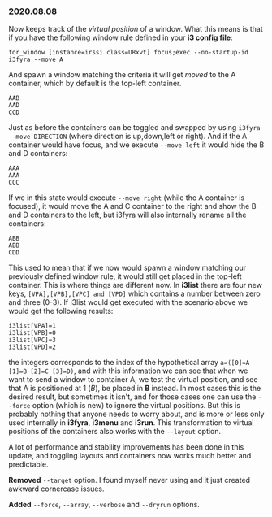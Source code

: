 ### 2020.08.08

Now keeps track of the *virtual position* of a window. What this means is that if you have the following window rule defined in your **i3 config file**:  

```
for_window [instance=irssi class=URxvt] focus;exec --no-startup-id i3fyra --move A
```

And spawn a window matching the criteria it will get *moved* to the A container, which by default is the top-left container.  

```
AAB
AAD
CCD
```

Just as before the containers can be toggled and swapped by using `i3fyra --move DIRECTION` (where direction is up,down,left or right). And if the A container would have focus, and we execute `--move left` it would hide the B and D containers:

```
AAA
AAA
CCC
```

If we in this state would execute `--move right` (while the A container is focused), it would move the A and C container to the right and show the B and D containers to the left, but i3fyra will also internally rename all the containers:  

```
ABB
ABB
CDD
```

This used to mean that if we now would spawn a window matching our previously defined window rule, it would still get placed in the top-left container. This is where things are different now. In **i3list** there are four new keys, `[VPA],[VPB],[VPC] and [VPD]` which contains a number between zero and three (0-3). If i3list would get executed with the scenario above we would get the following results:  

```
i3list[VPA]=1
i3list[VPB]=0
i3list[VPC]=3
i3list[VPD]=2
```

the integers corresponds to the index of the hypothetical array `a=([0]=A [1]=B [2]=C [3]=D)`, and with this information we can see that when we want to send a window to container A, we test the virtual position, and see that A is positioned at 1 (*B*), be placed in **B** instead. In most cases this is the desired result, but sometimes it isn't, and for those cases one can use the `--force` option (which is new) to ignore the virtual positions. But this is probably nothing that anyone needs to worry about, and is more or less only used internally in **i3fyra**, **i3menu** and **i3run**. This transformation to virtual positions of the containers also works with the `--layout` option.

A lot of performance and stability improvements has been done in this update, and toggling layouts and containers now works much better and predictable.  

**Removed**  `--target` option. I found myself never using and it just created awkward cornercase issues.  

**Added** `--force`, `--array`, `--verbose` and `--dryrun` options.
